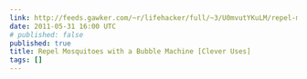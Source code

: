 ```yaml
---
link: http://feeds.gawker.com/~r/lifehacker/full/~3/U0mvutYKuLM/repel-mosquitoes-with-a-bubble-machine
date: 2011-05-31 16:00 UTC
# published: false
published: true
title: Repel Mosquitoes with a Bubble Machine [Clever Uses]
tags: []
---
```



